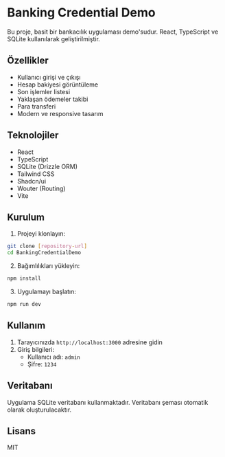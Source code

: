 # Banking Credential Demo

Bu proje, basit bir bankacılık uygulaması demo'sudur. React, TypeScript ve SQLite kullanılarak geliştirilmiştir.

## Özellikler

- Kullanıcı girişi ve çıkışı
- Hesap bakiyesi görüntüleme
- Son işlemler listesi
- Yaklaşan ödemeler takibi
- Para transferi
- Modern ve responsive tasarım

## Teknolojiler

- React
- TypeScript
- SQLite (Drizzle ORM)
- Tailwind CSS
- Shadcn/ui
- Wouter (Routing)
- Vite

## Kurulum

1. Projeyi klonlayın:
```bash
git clone [repository-url]
cd BankingCredentialDemo
```

2. Bağımlılıkları yükleyin:
```bash
npm install
```

3. Uygulamayı başlatın:
```bash
npm run dev
```

## Kullanım

1. Tarayıcınızda `http://localhost:3000` adresine gidin
2. Giriş bilgileri:
   - Kullanıcı adı: `admin`
   - Şifre: `1234`

## Veritabanı

Uygulama SQLite veritabanı kullanmaktadır. Veritabanı şeması otomatik olarak oluşturulacaktır.

## Lisans

MIT

